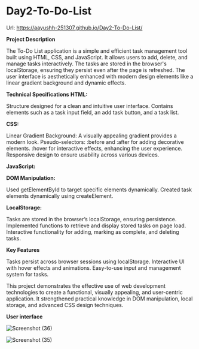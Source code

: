 # Day2-To-Do-List

Url: https://aayushh-251307.github.io/Day2-To-Do-List/




**Project Description**



The To-Do List application is a simple and efficient task management tool built using HTML, CSS, and JavaScript. It allows users to add, delete, and manage tasks interactively. The tasks are stored in the browser's localStorage, ensuring they persist even after the page is refreshed. The user interface is aesthetically enhanced with modern design elements like a linear gradient background and dynamic effects.

**Technical Specifications**
**HTML:**

Structure designed for a clean and intuitive user interface.
Contains elements such as a task input field, an add task button, and a task list.



**CSS:**

Linear Gradient Background: A visually appealing gradient provides a modern look.
Pseudo-selectors:
  :before and :after for adding decorative elements.
  :hover for interactive effects, enhancing the user experience.
Responsive design to ensure usability across various devices.


**JavaScript:**

**DOM Manipulation:**


  Used getElementById to target specific elements dynamically.
  Created task elements dynamically using createElement.

  
**LocalStorage:**
  
  Tasks are stored in the browser’s localStorage, ensuring persistence.
  Implemented functions to retrieve and display stored tasks on page load.
  Interactive functionality for adding, marking as complete, and deleting tasks.



**Key Features**


  Tasks persist across browser sessions using localStorage.
  Interactive UI with hover effects and animations.
  Easy-to-use input and management system for tasks.



This project demonstrates the effective use of web development technologies to create a functional, visually appealing, and user-centric application. It strengthened practical knowledge in DOM manipulation, local storage, and advanced CSS design techniques.








**User interface**


![Screenshot (36)](https://github.com/user-attachments/assets/ffa6f549-4f45-4e43-9367-6369b86bdac9)





![Screenshot (35)](https://github.com/user-attachments/assets/590148d7-0d70-4ee4-b73a-c9925edac139)
